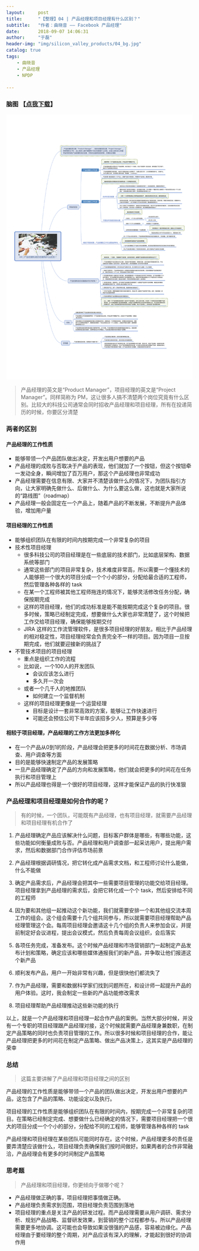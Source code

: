 ```yaml
---
layout:     post
title:      "【整理】04 | 产品经理和项目经理有什么区别？"
subtitle:   "作者：曲晓音 —— Facebook 产品经理"
date:       2018-09-07 14:06:31
author:     "于磊"
header-img: "img/silicon_valley_products/04_bg.jpg"
catalog: true
tags:
    - 曲晓音
    - 产品经理
    - NPDP

---
```




### 脑图 【[点我下载](https://github.com/yuleizhuai/resources/blob/master/management/NPDP/Silicon_valley_products/04TWO_PM_Different.pdf)】

![silicon_valley_products](/img/silicon_valley_products/04TWO_PM_Different.jpg)





> 产品经理的英文是“Product Manager”，项目经理的英文是“Project Manager”。同样简称为 PM，这让很多人搞不清楚两个岗位究竟有什么区别。比较大的科技公司通常会同时招收产品经理和项目经理，所有在投递简历的时候，你要区分清楚

### 两者的区别

#### 产品经理的工作性质

- 能够带领一个产品团队做出决定，开发出用户想要的产品
- 产品经理的成败与否取决于产品的表现，他们就加了一个按钮，但这个按钮牵一发动全身，瞬间增加了百万用户，那这个产品经理也非常成功
- 产品经理需要在信息有限、大家并不清楚该做什么的情况下，为团队指引方向，让大家明确先做什么、后做什么、为什么要这么做，这也就是大家所说的“路线图”（roadmap）
- 产品经理一般会固定在一个产品上，随着产品的不断发展，不断提升产品体验，增加用户量

#### 项目经理的工作性质

- 能够组织团队在有限的时间内按期完成一个非常复杂的项目
- 技术性项目经理
  - 很多科技公司的项目经理是在一些底层的技术部门，比如底层架构、数据系统等部门
  - 通常这些部门的项目非常复杂，技术难度非常高，所以需要一个懂技术的人能够把一个很大的项目分成一个个小的部分，分配给最合适的工程师，然后管理各种各样的 task
  - 在某一个工程师被其他工程师拖连的情况下，能够灵活修改任务分配，确保按期完成
  - 这样的项目经理，他们的成功标准是能不能按期完成这个复杂的项目。很多时候，策略已经制定完成，想要做什么大家也非常清楚了，这个时候把工作交给项目经理，确保能够按期交付
  - JIRA 这样的工作流管理软件，是很多项目经理的好朋友。相比于产品经理的相对稳定性，项目经理经常会负责完全不一样的项目。因为项目一旦按期完成，他们就要迎接新的挑战了
- 不管技术项目的项目经理
  - 重点是组织工作的流程
  - 比如说，一个100人的开发团队
    - 会议应该怎么进行
    - 多久开一次会
  - 或者一个几千人的地推团队
    - 如何建立一个监督机制
  - 这样的项目经理更像是一个运营经理
    - 目标是设计一套非常高效的方案，能够让工作快速进行
    - 可能还会预估公司下半年应该招多少人，预算是多少等

#### 相较于项目经理，产品经理的工作方法更加多样化

- 在一个产品从0到1的阶段，产品经理会把更多的时间花在数据分析、市场调查、用户调查等方面
- 目的是能够快速制定产品的发展策略
- 一旦产品经理确定了产品的方向和发展策略，他们就会把更多的时间花在任务执行和项目管理上
- 所以产品经理也得是一个很好的项目经理，这样才能保证产品的执行快准狠

### 产品经理和项目经理是如何合作的呢？

> 有的时候，一个团队，可能既有产品经理，也有项目经理，就需要产品经理和项目经理有机合作了

1. 产品经理确定产品应该解决什么问题，目标客户群体是哪些，有哪些功能，这些功能如何衡量成败与否。产品经理和用户调查部一起采访用户，提出用户需求，然后和数据部门合作评估市场前景

2. 产品经理根据调研情况，把它转化成产品需求文档，和工程师讨论什么能做，什么不能做

3. 确定产品需求后，产品经理会把其中一些需要项目管理的功能交给项目经理。项目经理拿到产品经理的需求后，会把它转化成一个个 task，然后安排给不同的工程师

4. 因为要和其他组一起推动这个新功能，我们就需要安排一个和其他组交流本周工作的组会。这个组会需要十几个组共同参与，所以就需要项目经理帮助产品经理管理这个会。每周项目经理会邀请这十几个组的负责人来参加会议，并提前制定好会议进程，提出会议模式，然后负责每周会议组织，会后落实

5. 各项任务完成，准备发布。这个时候产品经理和市场营销部门一起制定产品发布计划和策略，确定应该和哪些媒体通报我们的新产品，并争取让他们报道这个新产品

6. 顺利发布产品，用户一开始非常有兴趣，但是很快他们都流失了

7. 作为产品经理，需要和数据科学家们找到问题所在，和设计师一起提升产品的用户体验。这时，我会制定一些新的产品功能修改需求

8. 项目经理帮助产品经理推动这些新功能的执行

以上，就是一个产品经理和项目经理一起合作产品的案例。当然大部分时候，并没有一个专职的项目经理跟产品经理对接，这个时候就需要产品经理身兼数职，在制定产品策略的同时也负责项目管理的工作。所以很多时候和项目经理的合作，能让产品经理把更多的时间花在制定产品策略、做出产品决策上，这其实是产品经理的荣幸

### 总结

> 这篇主要讲解了产品经理和项目经理之间的区别

产品经理的工作性质是能够带领一个产品的团队做出决定，开发出用户想要的产品，这包含了产品的策略、功能设定以及执行。

项目经理的工作性质是能够组织团队在有限的时间内，按期完成一个非常复杂的项目。在策略已经制定完成、想要做什么已经确定的情况下，需要项目经理把一个很大的项目分成一个个小的部分，分配给不同的工程师，能够管理各种各样的 task

产品经理和项目经理在某些团队可能同时存在。这个时候，产品经理更多的责任是要弄清楚应该做什么，项目经理负责确保我们按时间做好。如果两者的合作非常融洽，产品经理会有更多的时间制定产品策略

### 思考题

> 产品经理和项目经理，你更倾向于做哪个呢？

- 产品经理做正确的事，项目经理把事情做正确。
- 产品经理负责需求到范围，项目经理负责范围到落地
- 项目经理的重点是关注产品的研发过程。而产品经理需要从用户调研、需求分析、规划产品战略、监督研发效果，到营销的整个过程都参与。所以产品经理需要更多地协调。这可能也会导致如果没很强的产品感，容易被边缘化。产品经理由于要经理的整个周期，对产品应该有深入的理解，才能起到很好的协调作用



























